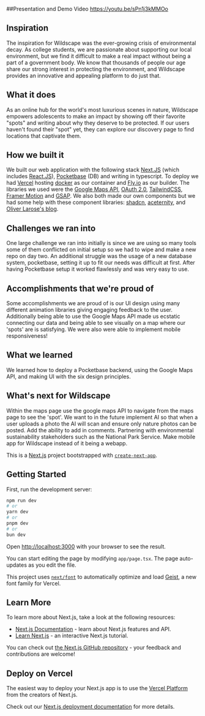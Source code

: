 ##Presentation and Demo Video
https://youtu.be/sPn1j3kMMOo

## Inspiration
The inspiration for Wildscape was the ever-growing crisis of environmental decay. As college students, we are passionate about supporting our local environment, but we find it difficult to make a real impact without being a part of a government body. We know that thousands of people our age share our strong interest in protecting the environment, and Wildscape provides an innovative and appealing platform to do just that. 

## What it does
As an online hub for the world's most luxurious scenes in nature, Wildscape empowers adolescents to make an impact by showing off their favorite "spots" and writing about why they deserve to be protected. If our users haven't found their "spot" yet, they can explore our discovery page to find locations that captivate them.

## How we built it
We built our web application with the following stack [Next.JS](https://nextjs.org/) (which includes [React.JS](https://react.dev/)), [Pocketbase](https://pocketbase.io/) (DB) and writing in typescript. To deploy we had [Vercel](https://vercel.com/) hosting [docker](https://www.docker.com/) as our container and [Fly.io](https://fly.io/) as our builder. The libraries we used were the [Google Maps API](https://developers.google.com/maps), [OAuth 2.0](https://oauth.net/2/), [TailwindCSS](https://tailwindcss.com/), [Framer Motion](https://www.framer.com/motion/) and [GSAP](https://gsap.com/). We also both made our own components but we had some help with these component libraries: [shadcn](https://ui.shadcn.com/), [aceternity](https://ui.aceternity.com/), and [Oliver Larose's blog](https://blog.olivierlarose.com/tutorials/text-gradient-opacity-on-scroll). 

## Challenges we ran into
One large challenge we ran into initially is since we are using so many tools some of them conflicted on initial setup so we had to wipe and make a new repo on day two. An additional struggle was the usage of a new database system, pocketbase, setting it up to fit our needs was difficult at first. After having Pocketbase setup it worked flawlessly and was very easy to use.

## Accomplishments that we're proud of
Some accomplishments we are proud of is our UI design using many different animation libraries giving engaging feedback to the user. Additionally being able to use the Google Maps API made us ecstatic connecting our data and being able to see visually on a map where our 'spots' are is satisfying. We were also were able to implement mobile responsiveness!

## What we learned
We learned how to deploy a Pocketbase backend, using the Google Maps API, and making UI with the six design principles.

## What's next for Wildscape
Within the maps page use the google maps API to navigate from the maps page to see the 'spot'. We want to in the future implement AI so that when a user uploads a photo the AI will scan and ensure only nature photos can be posted. Add the ability to add in comments. Partnering with environmental sustainability stakeholders such as the National Park Service. Make mobile app for Wildscape instead of it being a webapp. 

This is a [Next.js](https://nextjs.org) project bootstrapped with [`create-next-app`](https://nextjs.org/docs/app/api-reference/cli/create-next-app).

## Getting Started

First, run the development server:

```bash
npm run dev
# or
yarn dev
# or
pnpm dev
# or
bun dev
```

Open [http://localhost:3000](http://localhost:3000) with your browser to see the result.

You can start editing the page by modifying `app/page.tsx`. The page auto-updates as you edit the file.

This project uses [`next/font`](https://nextjs.org/docs/app/building-your-application/optimizing/fonts) to automatically optimize and load [Geist](https://vercel.com/font), a new font family for Vercel.

## Learn More

To learn more about Next.js, take a look at the following resources:

- [Next.js Documentation](https://nextjs.org/docs) - learn about Next.js features and API.
- [Learn Next.js](https://nextjs.org/learn) - an interactive Next.js tutorial.

You can check out [the Next.js GitHub repository](https://github.com/vercel/next.js) - your feedback and contributions are welcome!

## Deploy on Vercel

The easiest way to deploy your Next.js app is to use the [Vercel Platform](https://vercel.com/new?utm_medium=default-template&filter=next.js&utm_source=create-next-app&utm_campaign=create-next-app-readme) from the creators of Next.js.

Check out our [Next.js deployment documentation](https://nextjs.org/docs/app/building-your-application/deploying) for more details.
